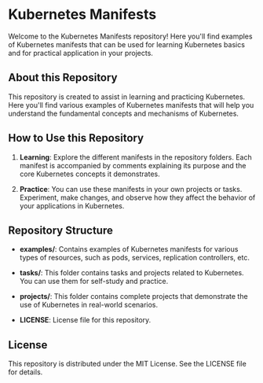 # Kubernetes Manifests

Welcome to the Kubernetes Manifests repository! Here you'll find examples of Kubernetes manifests that can be used for learning Kubernetes basics and for practical application in your projects.

## About this Repository

This repository is created to assist in learning and practicing Kubernetes. Here you'll find various examples of Kubernetes manifests that will help you understand the fundamental concepts and mechanisms of Kubernetes.

## How to Use this Repository

1. **Learning**: Explore the different manifests in the repository folders. Each manifest is accompanied by comments explaining its purpose and the core Kubernetes concepts it demonstrates.

2. **Practice**: You can use these manifests in your own projects or tasks. Experiment, make changes, and observe how they affect the behavior of your applications in Kubernetes.

## Repository Structure

- **examples/**: Contains examples of Kubernetes manifests for various types of resources, such as pods, services, replication controllers, etc.
- **tasks/**: This folder contains tasks and projects related to Kubernetes. You can use them for self-study and practice.
- **projects/**: This folder contains complete projects that demonstrate the use of Kubernetes in real-world scenarios.

- **LICENSE**: License file for this repository.

## License

This repository is distributed under the MIT License. See the LICENSE file for details.